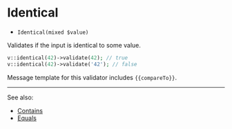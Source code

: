 # Identical

- `Identical(mixed $value)`

Validates if the input is identical to some value.

```php
v::identical(42)->validate(42); // true
v::identical(42)->validate('42'); // false
```

Message template for this validator includes `{{compareTo}}`.

***
See also:

  * [Contains](Contains.md)
  * [Equals](Equals.md)
